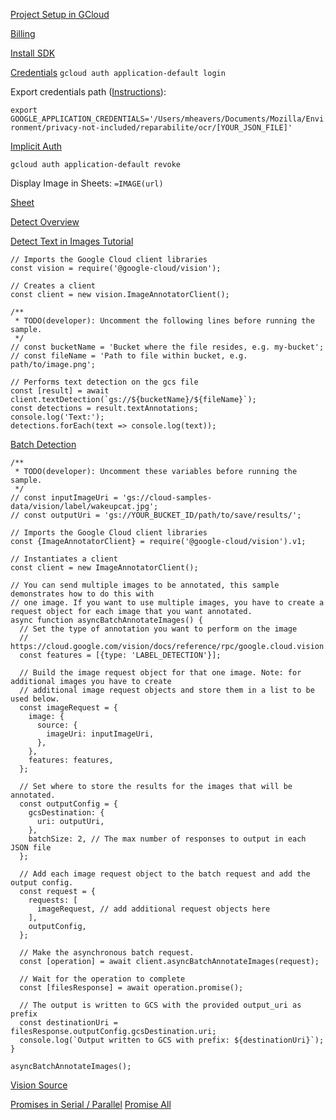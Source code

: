[Project Setup in GCloud](https://console.cloud.google.com/iam-admin/serviceaccounts/details/114076229133535764396/keys?project=repairability&supportedpurview=project)

[Billing](https://console.cloud.google.com/billing/projects)

[Install SDK](https://cloud.google.com/sdk/docs/install)

[Credentials](https://cloud.google.com/docs/authentication/provide-credentials-adc)
`gcloud auth application-default login`

Export credentials path ([Instructions](https://stackoverflow.com/questions/35532645/google-cloud-vision-api-permission-denied)):

`export GOOGLE_APPLICATION_CREDENTIALS='/Users/mheavers/Documents/Mozilla/Environment/privacy-not-included/reparabilite/ocr/[YOUR_JSON_FILE]'`

[Implicit Auth](https://cloud.google.com/docs/authentication/client-libraries)

`gcloud auth application-default revoke`

Display Image in Sheets:
`=IMAGE(url)`

[Sheet](https://docs.google.com/spreadsheets/d/1ZMOe5CCLjBTWuiOnP9nE8g-6txdh79Atkwqhzc9sp7A/edit#gid=0)

[Detect Overview](https://cloud.google.com/vision/docs/detect-labels-image-client-libraries)

[Detect Text in Images Tutorial](https://cloud.google.com/vision/docs/ocr?apix_params=%7B%22resource%22%3A%7B%22requests%22%3A%5B%7B%22features%22%3A%5B%7B%22type%22%3A%22TEXT_DETECTION%22%7D%5D%2C%22image%22%3A%7B%22source%22%3A%7B%22imageUri%22%3A%22https%3A%2F%2Fwww.indicereparabilite.fr%2Fwp-content%2Fuploads%2F2021%2F08%2F4-a-59-35-230x350.png%22%7D%7D%7D%5D%7D%7D)

```
// Imports the Google Cloud client libraries
const vision = require('@google-cloud/vision');

// Creates a client
const client = new vision.ImageAnnotatorClient();

/**
 * TODO(developer): Uncomment the following lines before running the sample.
 */
// const bucketName = 'Bucket where the file resides, e.g. my-bucket';
// const fileName = 'Path to file within bucket, e.g. path/to/image.png';

// Performs text detection on the gcs file
const [result] = await client.textDetection(`gs://${bucketName}/${fileName}`);
const detections = result.textAnnotations;
console.log('Text:');
detections.forEach(text => console.log(text));
```

[Batch Detection](https://cloud.google.com/vision/docs/batch)

```
/**
 * TODO(developer): Uncomment these variables before running the sample.
 */
// const inputImageUri = 'gs://cloud-samples-data/vision/label/wakeupcat.jpg';
// const outputUri = 'gs://YOUR_BUCKET_ID/path/to/save/results/';

// Imports the Google Cloud client libraries
const {ImageAnnotatorClient} = require('@google-cloud/vision').v1;

// Instantiates a client
const client = new ImageAnnotatorClient();

// You can send multiple images to be annotated, this sample demonstrates how to do this with
// one image. If you want to use multiple images, you have to create a request object for each image that you want annotated.
async function asyncBatchAnnotateImages() {
  // Set the type of annotation you want to perform on the image
  // https://cloud.google.com/vision/docs/reference/rpc/google.cloud.vision.v1#google.cloud.vision.v1.Feature.Type
  const features = [{type: 'LABEL_DETECTION'}];

  // Build the image request object for that one image. Note: for additional images you have to create
  // additional image request objects and store them in a list to be used below.
  const imageRequest = {
    image: {
      source: {
        imageUri: inputImageUri,
      },
    },
    features: features,
  };

  // Set where to store the results for the images that will be annotated.
  const outputConfig = {
    gcsDestination: {
      uri: outputUri,
    },
    batchSize: 2, // The max number of responses to output in each JSON file
  };

  // Add each image request object to the batch request and add the output config.
  const request = {
    requests: [
      imageRequest, // add additional request objects here
    ],
    outputConfig,
  };

  // Make the asynchronous batch request.
  const [operation] = await client.asyncBatchAnnotateImages(request);

  // Wait for the operation to complete
  const [filesResponse] = await operation.promise();

  // The output is written to GCS with the provided output_uri as prefix
  const destinationUri = filesResponse.outputConfig.gcsDestination.uri;
  console.log(`Output written to GCS with prefix: ${destinationUri}`);
}

asyncBatchAnnotateImages();
```

[Vision Source](https://github.com/googleapis/nodejs-vision)

[Promises in Serial / Parallel](https://gist.github.com/joeytwiddle/37d2085425c049629b80956d3c618971)
[Promise All](https://developer.mozilla.org/en-US/docs/Web/JavaScript/Reference/Global_Objects/Promise/all)
